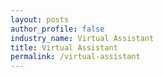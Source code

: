 ```yaml
---
layout: posts 
author_profile: false 
industry_name: Virtual Assistant
title: Virtual Assistant
permalink: /virtual-assistant
---
```


